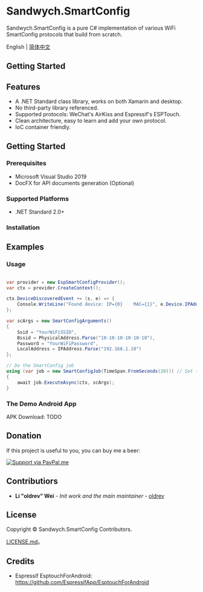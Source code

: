 # Sandwych.SmartConfig

Sandwych.SmartConfig is a pure C# implementation of various WiFi SmartConfig protocols that build from scratch.

English | [简体中文](README.zh_cn.md)

## Getting Started

## Features

* A .NET Standard class library, works on both Xamarin and desktop.
* No third-party library referenced.
* Supported protocols: WeChat's AirKiss and Espressif's ESPTouch.
* Clean architecture, easy to learn and add your own protocol.
* IoC container friendly.

## Getting Started

### Prerequisites

* Microsoft Visual Studio 2019 
* DocFX for API documents generation (Optional)

### Supported Platforms

* .NET Standard 2.0+

### Installation


## Examples

### Usage

```csharp

var provider = new EspSmartConfigProvider();
var ctx = provider.CreateContext();

ctx.DeviceDiscoveredEvent += (s, e) => {
	Console.WriteLine("Found device: IP={0}    MAC={1}", e.Device.IPAddress, e.Device.MacAddress);
};

var scArgs = new SmartConfigArguments()
{
	Ssid = "YourWiFiSSID",
	Bssid = PhysicalAddress.Parse("10-10-10-10-10-10"),
	Password = "YourWiFiPassword",
	LocalAddress = IPAddress.Parse("192.168.1.10")
};

// Do the SmartConfig job
using (var job = new SmartConfigJob(TimeSpan.FromSeconds(20))) // Set the time out to 20 seconds
{
	await job.ExecuteAsync(ctx, scArgs);
}

```

### The Demo Android App

APK Download: TODO

## Donation

If this project is useful to you, you can buy me a beer:

[![Support via PayPal.me](https://github.com/oldrev/sandwych-smartconfig/blob/master/assets/paypal_button.svg)](https://www.paypal.me/oldrev)

## Contributiors

* **Li "oldrev" Wei** - *Init work and the main maintainer* - [oldrev](https://github.com/oldrev)

## License

Copyright &copy; Sandwych.SmartConfig Contributors.

[LICENSE.md](LICENSE.md)。

## Credits

* Espressif EsptouchForAndroid: https://github.com/EspressifApp/EsptouchForAndroid
